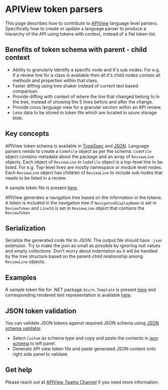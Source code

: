 # APIView token parsers

This page describes how to contribute to [APIView](../../../src//dotnet/APIView/APIViewWeb/APIViewWeb.csproj) language level parsers.
Specifically how to create or update a language parser to produce a hierarchy of the API using tokens with context, instead of a flat token list.

## Benefits of token schema with parent - child context

- Ability to granularly identify a specific node and it's sub nodes. For e.g. if a review line for a class is available then all it's child nodes contain all methods and properties within that class.
- Faster diffing using tree shaker instead of current text based comparison.
- Provide diffing with context of where the line that changed belong to in the tree, instead of showing the 5 lines before and after the change.
- Provide cross language view for a granular section within an API review.
- Less data to be stored in token file which are located in azure storage blob.

## Key concepts

APIView token schema is available in [TypeSpec](./apiview-treestyle-parser-schema/model.tsp) and [JSON](./apiview-treestyle-parser-schema/model.json). Language parsers needs to create a `CodeFile` object as per the schema.
`CodeFile` object contains metadata about the package and an array of `ReviewLine` objects. Each object of `ReviewLine` in `CodeFile` object is a top-level line to be listed. For e.g. Top-level lines are mostly namespace or module level nodes.
Each `ReviewLine` object has children of `ReviewLine` to include sub nodes that needs to be listed in a review.

A sample token file is present [here](./apiview-treestyle-parser-schema/sample/Azure.Template_token.json).

APIView generates a navigation tree based on the information in the tokens. A token is included in the navigation tree if `NavigatonDisplayName` is set in `ReviewToken` and `LineId` is set in `ReviewLine` object that contains the `ReviewToken`


## Serialization

Serialize the generated code file to JSON. The output file should have `.json` extension. Try to make the json as small as possible by ignoring null values and empty collections.
Don't worry about indentation as it will be handled by the tree structure based on the parent-child relationship among `ReviewLine` objects.

## Examples

A sample token file for .NET package `Azure.Template` is present [here](./apiview-treestyle-parser-schema/sample/Azure.Template_token.json) and corresponding rendered text representation is available [here](./apiview-treestyle-parser-schema/sample/Azure.Template_review_content.txt).


## JSON token validation

You can validate JSON tokens against required JSON schema using [JSON schema validator](https://www.jsonschemavalidator.net/).

- Select `Custom` as schema type and copy and paste the contents in [json schema](./apiview-treestyle-parser-schema/model.json) to left panel.
- Generate API view token file and paste generated JSON content onto right side panel to validate.


## Get help

Please reach out at [APIView Teams Channel](https://teams.microsoft.com/l/channel/19%3A3adeba4aa1164f1c889e148b1b3e3ddd%40thread.skype/APIView?groupId=3e17dcb0-4257-4a30-b843-77f47f1d4121&tenantId=72f988bf-86f1-41af-91ab-2d7cd011db47) if you need more information.
